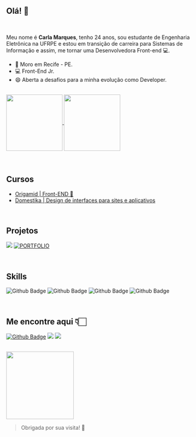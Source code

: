 ## Olá! 👋
<br/>

Meu nome é **Carla Marques**, tenho 24 anos, sou estudante de Engenharia Eletrônica na UFRPE e estou em transição de carreira para Sistemas de Informação e assim, me tornar uma Desenvolvedora Front-end 💻.


- :house_with_garden: Moro em Recife - PE.
- :computer: Front-End Jr.
- 😄 Aberta a desafios para a minha evolução como Developer.
 <br/>



<a href="https://github.com/carlsz23">
  <img align="center" src="https://github-readme-stats.vercel.app/api/top-langs/?username=carlsz23&theme=buefy&layout=compact" height="150" />
</a>
<a href="https://github.com/carlsz23">
  <img align="center" src="https://github-readme-stats.vercel.app/api?username=carlsz23&theme=buefy&show_icons=true" height="150"/>
</a>


<br/>
<br/>
<br/>
 

## Cursos

- [Origamid | Front-END 🐺](https://www.origamid.com/)
- [Domestika | Design de interfaces para sites e aplicativos](https://www.domestika.org/pt/courses/1456-design-de-interfaces-para-sites-e-aplicativos)


<br/>

## Projetos

[<img src="https://img.shields.io/badge/Itch.io-FA5C5C?style=for-the-badge&logo=itchdotio&logoColor=white" />](https://carlsz.itch.io/) 
[![PORTFOLIO](https://img.shields.io/badge/Portfólio-792EE5?style=for-the-badge&)](#)




<br/>

## Skills

![Github Badge](https://img.shields.io/badge/HTML5-E34F26?style=for-the-badge&logo=html5&logoColor=white) ![Github Badge](https://img.shields.io/badge/CSS3-1572B6?style=for-the-badge&logo=css3&logoColor=white) ![Github Badge](https://img.shields.io/badge/Python-3776AB?style=for-the-badge&logo=python&logoColor=white) ![Github Badge](https://img.shields.io/badge/Git-F05032?style=for-the-badge&logo=git&logoColor=white)

<br />




## Me encontre aqui 👇🏻

[![Github Badge](https://img.shields.io/badge/Instagram-E4405F?style=for-the-badge&logo=instagram&logoColor=white)](https://www.instagram.com/carla_xd/?hl=pt-br) [<img src="https://img.shields.io/badge/LinkedIn-0077B5?style=for-the-badge&logo=linkedin&logoColor=white" />](https://www.linkedin.com/in/carla-marquesz/) [<img src="https://img.shields.io/badge/Discord-7289DA?style=for-the-badge&logo=discord&logoColor=white" />](https://discord.com/)




<br/>

<img src="https://2.bp.blogspot.com/-2os2xtMEviU/XHXvygl_SrI/AAAAAABERBQ/BCQ-RJ4MM9kiBl4Oz0d_1Y4sv5LlTYE4ACLcBGAs/s1600/AW3554685_00.gif" height="180"/>

> Obrigada por sua visita! :sparkling_heart:
